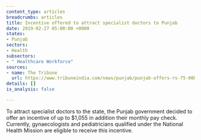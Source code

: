 ```yaml
---
content_type: articles
breadcrumbs: articles
title: Incentive offered to attract specialist doctors to Punjab
date: 2019-02-27 05:00:00 +0000
states:
- Punjab
sectors:
- Health
subsectors:
- " Healthcare Workforce"
sources:
- name: The Tribune
  url: https://www.tribuneindia.com/news/punjab/punjab-offers-rs-75-000-incentive-to-woo-specialist-docs/733867.html
details: []
is_analysis: false

---
```

To attract specialist doctors to the state, the Punjab government decided to offer an incentive of up to $1,055 in addition their monthly pay check. Currently, gynaecologists and pediatricians qualified under the National Health Mission are eligible to receive this incentive.